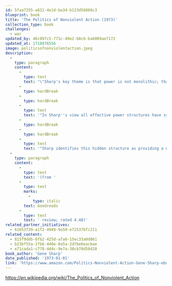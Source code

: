 ```yaml
---
id: 5faa7255-a811-4e1d-ba34-b123d56068c3
blueprint: book
title: 'The Politics of Nonviolent Action (1973)'
collection_type: book
challenges:
  - war
updated_by: 46c097c5-771c-49e2-b8c6-ba6009ae7172
updated_at: 1718976556
image: politicsofnonviolentaction.jpeg
description:
  -
    type: paragraph
    content:
      -
        type: text
        text: "\"Sharp's key theme is that power is not monolithic; that is, it does not derive from some intrinsic quality of those who are in power. For Sharp, political power, the power of any state - regardless of its particular structural organization - ultimately derives from the subjects of the state. His fundamental belief is that any power structure relies upon the subjects' obedience to the orders of the ruler(s). If subjects do not obey, leaders have no power."
      -
        type: hardBreak
      -
        type: hardBreak
      -
        type: text
        text: '"In Sharp''s view all effective power structures have systems by which they encourage or extract obedience from their subjects. States have particularly complex systems for keeping subjects obedient. These systems include specific institutions (police, courts, regulatory bodies) but may also involve cultural dimensions that inspire obedience by implying that power is monolithic (the god cult of the Egyptian pharaohs, the dignity of the office of the President, moral or ethical norms and taboos). Through these systems, subjects are presented with a system of sanctions (imprisonment, fines, ostracism) and rewards (titles, wealth, fame) which influence the extent of their obedience.'
      -
        type: hardBreak
      -
        type: hardBreak
      -
        type: text
        text: '"Sharp identifies this hidden structure as providing a window of opportunity for a population to cause significant change in a state. Sharp cites the insight of E''tienne de La Boétie, that if the subjects of a particular state recognize that they are the source of the state''s power they can refuse their obedience and their leader(s) will be left without power."'
  -
    type: paragraph
    content:
      -
        type: text
        text: '(from '
      -
        type: text
        marks:
          -
            type: italic
        text: Goodreads
      -
        type: text
        text: ' review; rated 4.48)'
related_partner_initiatives:
  - 61653f39-a1f2-4949-9a50-e72537bfc211
related_content:
  - 815f9ddb-8fb2-425d-a7a8-15ec33a0d861
  - b23bf55a-1fb6-440e-8a5a-2d7be6eacbae
  - e71cada1-c778-4d4c-9e7a-38cb78d50428
book_author: 'Gene Sharp'
date_published: '1973-01-01'
link: 'https://www.amazon.com/Politics-Nonviolent-Action-Gene-Sharp-ebook/dp/B08FXKNLJG'
---
```

https://en.wikipedia.org/wiki/The_Politics_of_Nonviolent_Action